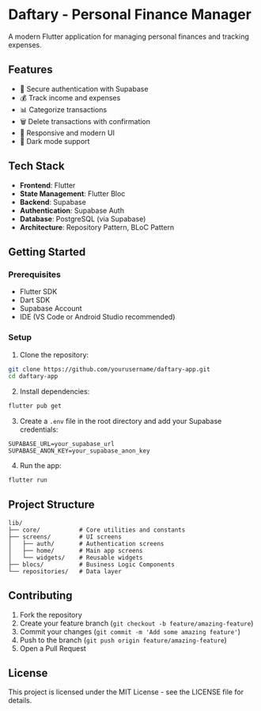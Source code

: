 # Daftary - Personal Finance Manager

A modern Flutter application for managing personal finances and tracking expenses.

## Features

- 🔐 Secure authentication with Supabase
- 💰 Track income and expenses
- 📊 Categorize transactions
- 🗑️ Delete transactions with confirmation
- 📱 Responsive and modern UI
- 🌙 Dark mode support

## Tech Stack

- **Frontend**: Flutter
- **State Management**: Flutter Bloc
- **Backend**: Supabase
- **Authentication**: Supabase Auth
- **Database**: PostgreSQL (via Supabase)
- **Architecture**: Repository Pattern, BLoC Pattern

## Getting Started

### Prerequisites

- Flutter SDK
- Dart SDK
- Supabase Account
- IDE (VS Code or Android Studio recommended)

### Setup

1. Clone the repository:
```bash
git clone https://github.com/yourusername/daftary-app.git
cd daftary-app
```

2. Install dependencies:
```bash
flutter pub get
```

3. Create a `.env` file in the root directory and add your Supabase credentials:
```
SUPABASE_URL=your_supabase_url
SUPABASE_ANON_KEY=your_supabase_anon_key
```

4. Run the app:
```bash
flutter run
```

## Project Structure

```
lib/
├── core/           # Core utilities and constants
├── screens/        # UI screens
│   ├── auth/       # Authentication screens
│   ├── home/       # Main app screens
│   └── widgets/    # Reusable widgets
├── blocs/          # Business Logic Components
└── repositories/   # Data layer
```

## Contributing

1. Fork the repository
2. Create your feature branch (`git checkout -b feature/amazing-feature`)
3. Commit your changes (`git commit -m 'Add some amazing feature'`)
4. Push to the branch (`git push origin feature/amazing-feature`)
5. Open a Pull Request

## License

This project is licensed under the MIT License - see the LICENSE file for details.
